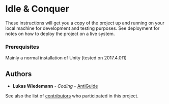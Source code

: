 



# Idle & Conquer

These instructions will get you a copy of the project up and running on your local machine for development and testing purposes. See deployment for notes on how to deploy the project on a live system.

### Prerequisites

Mainly a normal installation of Unity (tested on 2017.4.0f1)

## Authors

* **Lukas Wiedemann** - *Coding* - [AntiGuide](https://github.com/AntiGuide)

See also the list of [contributors](https://github.com/AntiGuide/IdleAndConquer/contributors) who participated in this project.
